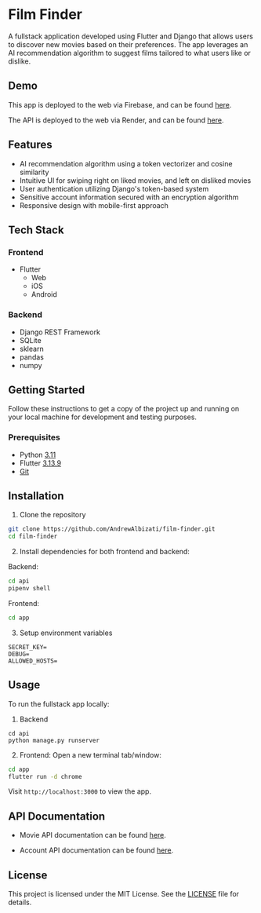 # Film Finder
A fullstack application developed using Flutter and Django that allows users to discover new movies based on their preferences. The app leverages an AI recommendation algorithm to suggest films tailored to what users like or dislike.

## Demo
This app is deployed to the web via Firebase, and can be found [here](https://film-finder-dd678.firebaseapp.com/).

The API is deployed to the web via Render, and can be found [here](https://film-finder-up8b.onrender.com/api/).

## Features
- AI recommendation algorithm using a token vectorizer and cosine similarity
- Intuitive UI for swiping right on liked movies, and left on disliked movies
- User authentication utilizing Django's token-based system
- Sensitive account information secured with an encryption algorithm
- Responsive design with mobile-first approach

## Tech Stack
### Frontend
- Flutter
    - Web
    - iOS
    - Android

### Backend
- Django REST Framework
- SQLite
- sklearn
- pandas
- numpy

## Getting Started
Follow these instructions to get a copy of the project up and running on your local machine for development and testing purposes.

### Prerequisites
- Python [3.11](https://www.python.org/downloads/release/python-3110/)
- Flutter [3.13.9](https://docs.flutter.dev/release/archive)
- [Git](https://git-scm.com/downloads)

## Installation
1. Clone the repository
```bash
git clone https://github.com/AndrewAlbizati/film-finder.git
cd film-finder
```

2. Install dependencies for both frontend and backend:

Backend:
```bash
cd api
pipenv shell
```

Frontend:
```bash
cd app
```

3. Setup environment variables
```
SECRET_KEY=
DEBUG=
ALLOWED_HOSTS=
```


## Usage
To run the fullstack app locally:
1. Backend
```
cd api
python manage.py runserver
```

2. Frontend: Open a new terminal tab/window:
```bash
cd app
flutter run -d chrome
```

Visit `http://localhost:3000` to view the app.

## API Documentation
- Movie API documentation can be found [here](https://film-finder-up8b.onrender.com/api/movie/).

- Account API documentation can be found [here](https://film-finder-up8b.onrender.com/api/account/).

## License
This project is licensed under the MIT License. See the [LICENSE](./LICENSE) file for details.

